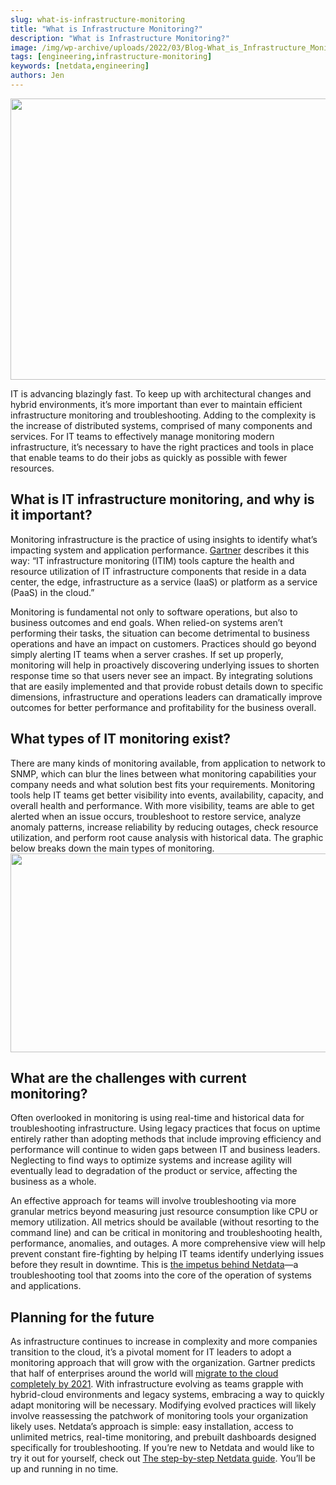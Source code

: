 ```yaml
---
slug: what-is-infrastructure-monitoring
title: "What is Infrastructure Monitoring?"
description: "What is Infrastructure Monitoring?"
image: /img/wp-archive/uploads/2022/03/Blog-What_is_Infrastructure_Monitoring_Header.png
tags: [engineering,infrastructure-monitoring]
keywords: [netdata,engineering]
authors: Jen
---
```


<!--truncate-->

<img class="alignnone size-medium wp-image-16343" src="/img/wp-archive/uploads/2022/03/Blog-What_is_Infrastructure_Monitoring_Header-600x450.png" alt="" width="600" height="450" />

IT is advancing blazingly fast. To keep up with architectural changes and hybrid environments, it’s more important than ever to maintain efficient infrastructure monitoring and troubleshooting. Adding to the complexity is the increase of distributed systems, comprised of many components and services. For IT teams to effectively manage monitoring modern infrastructure, it’s necessary to have the right practices and tools in place that enable teams to do their jobs as quickly as possible with fewer resources.
<div class="et_pb_module et_pb_text et_pb_text_0 et_pb_text_align_left et_pb_bg_layout_light">
<div class="et_pb_text_inner">
<h2>What is IT infrastructure monitoring, and why is it important?</h2>
Monitoring infrastructure is the practice of using insights to identify what’s impacting system and application performance. <a title="Gartner" href="https://www.cio.com/resources/201989/2019-gartner-market-guide-for-it-infrastructure-monitoring-tools" target="_blank" rel="noopener noreferrer">Gartner</a> describes it this way: “IT infrastructure monitoring (ITIM) tools capture the health and resource utilization of IT infrastructure components that reside in a data center, the edge, infrastructure as a service (IaaS) or platform as a service (PaaS) in the cloud.”

Monitoring is fundamental not only to software operations, but also to business outcomes and end goals. When relied-on systems aren’t performing their tasks, the situation can become detrimental to business operations and have an impact on customers. Practices should go beyond simply alerting IT teams when a server crashes. If set up properly, monitoring will help in proactively discovering underlying issues to shorten response time so that users never see an impact. By integrating solutions that are easily implemented and that provide robust details down to specific dimensions, infrastructure and operations leaders can dramatically improve outcomes for better performance and profitability for the business overall.

</div>
</div>
<div class="et_pb_module et_pb_text et_pb_text_1 et_pb_text_align_left et_pb_bg_layout_light">
<div class="et_pb_text_inner">
<h2>What types of IT monitoring exist?</h2>
There are many kinds of monitoring available, from application to network to SNMP, which can blur the lines between what monitoring capabilities your company needs and what solution best fits your requirements. Monitoring tools help IT teams get better visibility into events, availability, capacity, and overall health and performance. With more visibility, teams are able to get alerted when an issue occurs, troubleshoot to restore service, analyze anomaly patterns, increase reliability by reducing outages, check resource utilization, and perform root cause analysis with historical data. The graphic below breaks down the main types of monitoring.

</div>
<img class="alignnone size-medium wp-image-16345" src="/img/wp-archive/uploads/2022/03/itim-980x520-1-600x318.png" alt="" width="600" height="318" />
<h2>What are the challenges with current monitoring?</h2>
Often overlooked in monitoring is using real-time and historical data for troubleshooting infrastructure. Using legacy practices that focus on uptime entirely rather than adopting methods that include improving efficiency and performance will continue to widen gaps between IT and business leaders. Neglecting to find ways to optimize systems and increase agility will eventually lead to degradation of the product or service, affecting the business as a whole.

An effective approach for teams will involve troubleshooting via more granular metrics beyond measuring just resource consumption like CPU or memory utilization. All metrics should be available (without resorting to the command line) and can be critical in monitoring and troubleshooting health, performance, anomalies, and outages. A more comprehensive view will help prevent constant fire-fighting by helping IT teams identify underlying issues before they result in downtime. This is <a title="the impetus behind Netdata" href="https://staging-www.netdata.cloud/blog/redefining-monitoring-netdata/" target="_blank" rel="noopener noreferrer">the impetus behind Netdata</a>—a troubleshooting tool that zooms into the core of the operation of systems and applications.
<h2>Planning for the future</h2>
As infrastructure continues to increase in complexity and more companies transition to the cloud, it’s a pivotal moment for IT leaders to adopt a monitoring approach that will grow with the organization. Gartner predicts that half of enterprises around the world will <a title="migrate to the cloud completely by 2021" href="https://www.gartner.com/smarterwithgartner/cloud-computing-enters-its-second-decade/" target="_blank" rel="noopener noreferrer">migrate to the cloud completely by 2021</a>. With infrastructure evolving as teams grapple with hybrid-cloud environments and legacy systems, embracing a way to quickly adapt monitoring will be necessary. Modifying evolved practices will likely involve reassessing the patchwork of monitoring tools your organization likely uses. Netdata’s approach is simple: easy installation, access to unlimited metrics, real-time monitoring, and prebuilt dashboards designed specifically for troubleshooting. If you’re new to Netdata and would like to try it out for yourself, check out <a title="The step-by-step Netdata guide" href="https://learn.netdata.cloud/guides/step-by-step/step-00" target="_blank" rel="noopener noreferrer">The step-by-step Netdata guide</a>. You’ll be up and running in no time.

</div>
